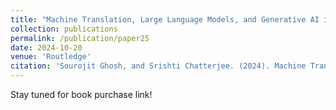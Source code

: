 ```yaml
---
title: "Machine Translation, Large Language Models, and Generative AI in the University Classroom: Toward a Pedagogy of Care"
collection: publications
permalink: /publication/paper25
date: 2024-10-20
venue: 'Routledge'
citation: 'Sourojit Ghosh, and Srishti Chatterjee. (2024). Machine Translation, Large Language Models, and Generative AI in the University Classroom: Toward a Pedagogy of Care. In E. Monzó-Nebot & V. Tasa-Fuster (Eds.), The Social Impact of Automating Translation, Routledge. Upcoming Publication, December 2024.'
---
```


Stay tuned for book purchase link!
